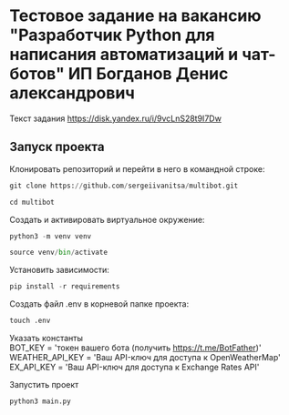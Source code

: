 # Тестовое задание на вакансию "Разработчик Python для написания автоматизаций и чат-ботов" ИП Богданов Денис александрович

Текст задания
https://disk.yandex.ru/i/9vcLnS28t9I7Dw

## Запуск проекта

Клонировать репозиторий и перейти в него в командной строке:
```python
git clone https://github.com/sergeiivanitsa/multibot.git
```
```python
cd multibot
```
Cоздать и активировать виртуальное окружение:
```python
python3 -m venv venv
```
```python
source venv/bin/activate
```
Установить зависимости:
```python
pip install -r requirements
```
Создать файл .env в корневой папке проекта:
```python
touch .env
```
Указать константы  
BOT_KEY = 'токен вашего бота (получить https://t.me/BotFather)'  
WEATHER_API_KEY = 'Ваш API-ключ для доступа к OpenWeatherMap'  
EX_API_KEY = 'Ваш API-ключ для доступа к Exchange Rates API'  

Запустить проект
```python
python3 main.py
```
